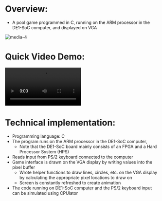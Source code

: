 # Overview: 
- A pool game programmed in C, running on the ARM processor in the DE1-SoC computer, and displayed on VGA

![media-4](https://github.com/dl423/DE1-SoC-Pool-Game/assets/81783344/f813b623-1abb-4148-94f6-45af011ae668)

# Quick Video Demo:

<video controls width="250">
    <source src="https://drive.google.com/file/d/1OBCACd7CLvhVe8dWXQFIKfmZnavOOpzh/view?usp=drive_link" type="video/mp4">
</video>

# Technical implementation:
- Programming language:  C
- The program runs on the ARM processor in the DE1-SoC computer, 
  - Note that the DE1-SoC board mainly consists of an FPGA and a Hard Processor System (HPS)
- Reads input from PS/2 keyboard connected to the computer
- Game interface is drawn on the VGA display by writing values into the pixel buffer
  - Wrote helper functions to draw lines, circles, etc. on the VGA display by calculating the appropriate pixel locations to draw on
  - Screen is constantly refreshed to create animation
- The code running on DE1-SoC computer and the PS/2 keyboard input can be simulated using CPUlator
